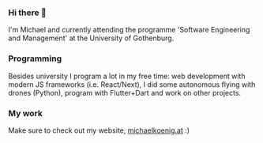 ### Hi there 👋

I'm Michael and currently attending the programme 'Software Engineering and Management' at the University of Gothenburg.

### Programming
Besides university I program a lot in my free time: web development with modern JS frameworks (i.e. React/Next), I did some autonomous flying with drones (Python), program with Flutter+Dart and work on other projects.

### My work
Make sure to check out my website, [michaelkoenig.at](https://michaelkoenig.at) :)
